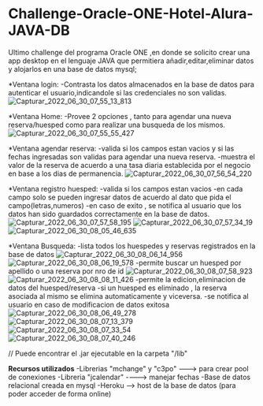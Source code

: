 # Challenge-Oracle-ONE-Hotel-Alura-JAVA-DB
Ultimo challenge del programa Oracle ONE ,en donde se solicito crear una app desktop en el lenguaje JAVA que permitiera añadir,editar,eliminar 
datos y alojarlos en una base de datos mysql;

*Ventana login: 
-Contrasta los datos almacenados en la base de datos para autenticar el usuario,indicandole si las credenciales no son validas.
![Capturar_2022_06_30_07_55_13_813](https://user-images.githubusercontent.com/94617066/176664695-94474a18-3606-4bbb-9a16-f147b8e30a79.png)


*Ventana Home:
-Provee 2 opciones , tanto para agendar una nueva reserva/huesped como para realizar una busqueda de los mismos.
![Capturar_2022_06_30_07_55_55_427](https://user-images.githubusercontent.com/94617066/176665102-4292752f-6131-4412-9ca9-83a9cb50cdbc.png)


*Ventana agendar reserva:
-valida si los campos estan vacios y si las fechas ingresadas son validas para agendar una nueva reserva.
-muestra el valor de la reserva de acuerdo a una tasa diaria establecida por el negocio en base a los dias de permanencia.
![Capturar_2022_06_30_07_56_54_220](https://user-images.githubusercontent.com/94617066/176665736-c626538a-ebf0-41cd-af70-e5798f2e6d81.png)


*Ventana registro huesped:
-valida si los campos estan vacios
-en cada campo solo se pueden ingresar datos de acuerdo al dato que pida el campo(letras,numeros)
-en caso de exito , se notifica al usuario que los datos han sido guardados correctamente en la base de datos.
![Capturar_2022_06_30_07_57_58_195](https://user-images.githubusercontent.com/94617066/176666461-f41fbeaf-45a8-478d-a352-4b04652d22cf.png)
![Capturar_2022_06_30_07_57_34_19](https://user-images.githubusercontent.com/94617066/176666499-e0af3583-0609-4479-a58a-c6b8fb098121.png)
![Capturar_2022_06_30_08_05_46_635](https://user-images.githubusercontent.com/94617066/176666713-565883fa-3299-4758-acc6-1697dc6c0014.png)

*Ventana Busqueda:
-lista todos los huespedes y reservas registrados en la base de datos
![Capturar_2022_06_30_08_06_14_956](https://user-images.githubusercontent.com/94617066/176667804-4c7224ab-eadc-46ff-9ec9-01f3d5259004.png)
![Capturar_2022_06_30_08_06_19_578](https://user-images.githubusercontent.com/94617066/176667843-327dd9ab-1a89-42ed-aa2a-19ab524769ce.png)
-permite buscar un huesped por apellido o una reserva por nro de id
![Capturar_2022_06_30_08_07_58_923](https://user-images.githubusercontent.com/94617066/176667954-774d8566-2fbf-4a91-af83-e31c733b00b6.png)
![Capturar_2022_06_30_08_08_11_426](https://user-images.githubusercontent.com/94617066/176668000-9b979c3e-e187-4e3b-907b-269fe46e7003.png)
-permite la edicion,eliminacion de datos del huesped/reserva
-si un huesped es eliminado , la reserva asociada al mismo se elimina automaticamente y viceversa.
-se notifica al usuario en caso de modificacion de datos exitosa
![Capturar_2022_06_30_08_06_49_278](https://user-images.githubusercontent.com/94617066/176668082-c4df467f-fd32-4acd-97c6-bac7ff5d0e68.png)
![Capturar_2022_06_30_08_07_13_379](https://user-images.githubusercontent.com/94617066/176668142-c3af23f2-3938-4e22-b70b-2ab0d546ce99.png)
![Capturar_2022_06_30_08_07_33_54](https://user-images.githubusercontent.com/94617066/176668185-d402abd8-8441-4ff3-b183-345c7ad78cfe.png)
![Capturar_2022_06_30_08_07_40_246](https://user-images.githubusercontent.com/94617066/176668405-9bce7dee-3525-45d0-93bf-4a5b32de82d4.png)


// Puede encontrar el .jar ejecutable en la carpeta "/lib"

**Recursos utilizados**
-Librerias "mchange" y "c3po" ---> para crear pool de conexiones
-Libreria "jcalendar" ----> manejar fechas
-Base de datos relacional creada en mysql 
-Heroku --> host de la base de datos (para poder acceder de forma online)



